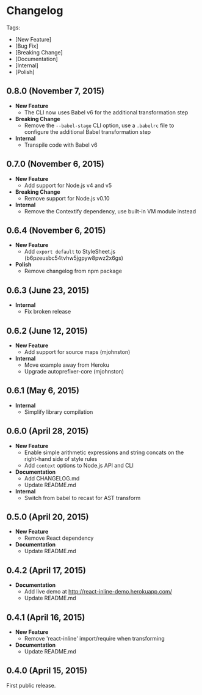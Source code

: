 # Changelog

Tags:

- [New Feature]
- [Bug Fix]
- [Breaking Change]
- [Documentation]
- [Internal]
- [Polish]

## 0.8.0 (November 7, 2015)

- **New Feature**
  - The CLI now uses Babel v6 for the additional transformation step
- **Breaking Change**
  - Remove the `--babel-stage` CLI option, use a `.babelrc` file to configure the additional Babel transformation step
- **Internal**
  - Transpile code with Babel v6

## 0.7.0 (November 6, 2015)

- **New Feature**
  - Add support for Node.js v4 and v5
- **Breaking Change**
  - Remove support for Node.js v0.10
- **Internal**
  - Remove the Contextify dependency, use built-in VM module instead

## 0.6.4 (November 6, 2015)

- **New Feature**
  - Add `export default` to StyleSheet.js (b6pzeusbc54tvhw5jgpyw8pwz2x6gs)
- **Polish**
  - Remove changelog from npm package

## 0.6.3 (June 23, 2015)

- **Internal**
  - Fix broken release

## 0.6.2 (June 12, 2015)

- **New Feature**
  - Add support for source maps (mjohnston)
- **Internal**
  - Move example away from Heroku
  - Upgrade autoprefixer-core (mjohnston)

## 0.6.1 (May 6, 2015)

- **Internal**
  - Simplify library compilation

## 0.6.0 (April 28, 2015)

- **New Feature**
  - Enable simple arithmetic expressions and string concats on the right-hand side of style rules
  - Add `context` options to Node.js API and CLI
- **Documentation**
  - Add CHANGELOG.md
  - Update README.md
- **Internal**
  - Switch from babel to recast for AST transform

## 0.5.0 (April 20, 2015)

- **New Feature**
  - Remove React dependency
- **Documentation**
  - Update README.md

## 0.4.2 (April 17, 2015)

- **Documentation**
  - Add live demo at http://react-inline-demo.herokuapp.com/
  - Update README.md

## 0.4.1 (April 16, 2015)

- **New Feature**
  - Remove 'react-inline' import/require when transforming
- **Documentation**
  - Update README.md

## 0.4.0 (April 15, 2015)

First public release.
